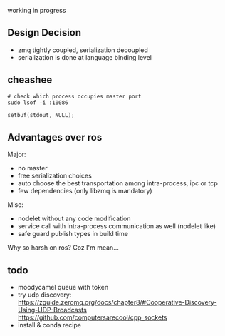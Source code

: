 working in progress


## Design Decision
- zmq tightly coupled, serialization decoupled
- serialization is done at language binding level

## cheashee
```shell
# check which process occupies master port
sudo lsof -i :10086
```
```c++
setbuf(stdout, NULL);
```

## Advantages over ros
Major:
- no master
- free serialization choices
- auto choose the best transportation among intra-process, ipc or tcp
- few dependencies (only libzmq is mandatory)

Misc:
- nodelet without any code modification
- service call with intra-process communication as well (nodelet like)
- safe guard publish types in build time

Why so harsh on ros? Coz I'm mean...

## todo
- moodycamel queue with token
- try udp discovery:
  https://zguide.zeromq.org/docs/chapter8/#Cooperative-Discovery-Using-UDP-Broadcasts
  https://github.com/computersarecool/cpp_sockets
- install & conda recipe